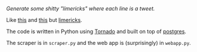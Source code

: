*Generate some shitty "limericks" where each line is a tweet.*

Like [this](http://pentametron.com/) and [this](http://bit.ly/11q0H8S) but
[limericks](http://en.wikipedia.org/wiki/Limerick_(poetry)).

The code is written in Python using [Tornado](http://www.tornadoweb.org/)
and built on top of [postgres](http://www.postgresql.org).

The scraper is in `scraper.py` and the web app is (surprisingly) in
`webapp.py`.
